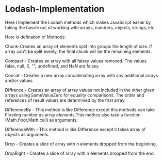 # Lodash-Implementation
Here I  Implement the Lodash methods which makes JavaScript easier by taking the hassle out of working with arrays, numbers, objects, strings, etc. 

Here is defination of Methods:

Chunk-Creates an array of elements split into groups the length of size. If array can't be split evenly, the final chunk will be the remaining elements.

Compact - Creates an array with all falsey values removed. The values false, null, 0, "", undefined, and NaN are falsey.

Concat - Creates a new array concatenating array with any additional arrays and/or values.

Diffrence - Creates an array of array values not included in the other given arrays using SameValueZero for equality comparisons. The order and references of result values are determined by the first array.

DifferenceBy - This method is like Difference except this methods can take Floating number as array elements.This methos also take a function (Math.floor,Math.ceil) as arguments;

DifferenceWith - This method is like Difference except it takes array of objects as arguments.

Drop - Creates a slice of array with n elements dropped from the beginning.

DropRight - Creates a slice of array with n elements dropped from the end.




